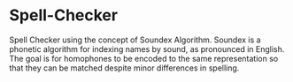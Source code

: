 # Spell-Checker
Spell Checker using the concept of Soundex Algorithm. Soundex is a phonetic algorithm for indexing names by sound, as pronounced in English. The goal is for homophones to be encoded to the same representation so that they can be matched despite minor differences in spelling.
